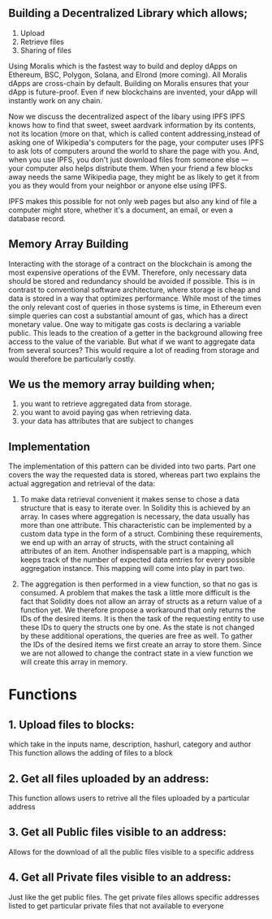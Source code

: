 
## Building a Decentralized Library which allows;
  1. Upload
  2. Retrieve files
  3. Sharing of files


Using Moralis which is the fastest way to build and deploy dApps on Ethereum, BSC, Polygon, Solana, and Elrond (more coming). All Moralis dApps are cross-chain by default. Building on Moralis ensures that your dApp is future-proof. Even if new blockchains are invented, your dApp will instantly work on any chain.

Now we discuss the decentralized aspect of the libary using IPFS
IPFS knows how to find that sweet, sweet aardvark information by its contents, not its location (more on that, which is called content addressing,instead of asking one of Wikipedia's computers for the page, your computer uses IPFS to ask lots of computers around the world to share the page with you.
And, when you use IPFS, you don't just download files from someone else — your computer also helps distribute them. When your friend a few blocks away needs the same Wikipedia page, they might be as likely to get it from you as they would from your neighbor or anyone else using IPFS.

IPFS makes this possible for not only web pages but also any kind of file a computer might store, whether it's a document, an email, or even a database record.


## Memory Array Building
Interacting with the storage of a contract on the blockchain is among the most expensive operations of the EVM. Therefore, only necessary data should be stored and redundancy should be avoided if possible. This is in contrast to conventional software architecture, where storage is cheap and data is stored in a way that optimizes performance. While most of the times the only relevant cost of queries in those systems is time, in Ethereum even simple queries can cost a substantial amount of gas, which has a direct monetary value. One way to mitigate gas costs is declaring a variable public. This leads to the creation of a getter in the background allowing free access to the value of the variable. But what if we want to aggregate data from several sources? This would require a lot of reading from storage and would therefore be particularly costly.

## We us the memory array building when;

1. you want to retrieve aggregated data from storage.
2. you want to avoid paying gas when retrieving data.
3. your data has attributes that are subject to changes


## Implementation
The implementation of this pattern can be divided into two parts. Part one covers the way the requested data is stored, whereas part two explains the actual aggregation and retrieval of the data:

1. To make data retrieval convenient it makes sense to chose a data structure that is easy to iterate over. In Solidity this is achieved by an array. In cases where aggregation is necessary, the data usually has more than one attribute. This characteristic can be implemented by a custom data type in the form of a struct. Combining these requirements, we end up with an array of structs, with the struct containing all attributes of an item. Another indispensable part is a mapping, which keeps track of the number of expected data entries for every possible aggregation instance. This mapping will come into play in part two.

2. The aggregation is then performed in a view function, so that no gas is consumed. A problem that makes the task a little more difficult is the fact that Solidity does not allow an array of structs as a return value of a function yet. We therefore propose a workaround that only returns the IDs of the desired items. It is then the task of the requesting entity to use these IDs to query the structs one by one. As the state is not changed by these additional operations, the queries are free as well. To gather the IDs of the desired items we first create an array to store them. Since we are not allowed to change the contract state in a view function we will create this array in memory.


# Functions 

## 1. Upload files to blocks: 
which take in the inputs name, description, hashurl, category and author
This function allows the adding of files to a block

## 2. Get all files uploaded by an address: 
This function allows users to retrive all the files uploaded by a particular address

## 3. Get all Public files visible to an address:
Allows for the download of all the public files visible to a specific address

## 4. Get all Private files visible to an address:
Just like the get public files. The get private files allows specific addresses listed to get particular private files that not available to everyone




